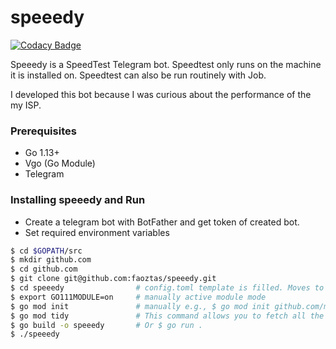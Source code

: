 # speeedy

[![Codacy Badge](https://api.codacy.com/project/badge/Grade/04d432e424ce4d6aabf9c6237d9d304c)](https://app.codacy.com/manual/faoztas/speeedy?utm_source=github.com&utm_medium=referral&utm_content=faoztas/speeedy&utm_campaign=Badge_Grade_Dashboard)

Speeedy is a SpeedTest Telegram bot. Speedtest only runs on the machine it is installed on. Speedtest can also be run routinely with Job.

I developed this bot because I was curious about the performance of the my ISP.

### Prerequisites

* Go 1.13+
* Vgo (Go Module)
* Telegram

### Installing speeedy and Run

* Create a telegram bot with BotFather and get token of created bot.
* Set required environment variables

```bash
$ cd $GOPATH/src
$ mkdir github.com
$ cd github.com
$ git clone git@github.com:faoztas/speeedy.git
$ cd speeedy                # config.toml template is filled. Moves to the project directory.
$ export GO111MODULE=on     # manually active module mode
$ go mod init               # manually e.g., $ go mod init github.com/my/repo
$ go mod tidy               # This command allows you to fetch all the dependencies that you need for testing in your module.
$ go build -o speeedy       # Or $ go run .
$ ./speeedy
```
